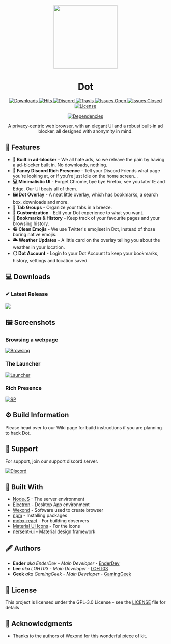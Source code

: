 <p align="center">
  <img src="https://i.postimg.cc/B6BHBnWW/image.png" style="display: block;margin-left: auto;margin-right: auto;" data-canonical-src="https://i.postimg.cc/B6BHBnWW/image.png" width="200" height="200" align="center"/>
</p>


<div align="center">

<h1 align="center">Dot</h1>

<p align="center">
    <a href="/releases">
        <img src="https://img.shields.io/github/downloads/dot-browser/desktop/total.svg" alt="Downloads">
    </a>
    <a href="/releases">
        <img src="http://hits.dwyl.io/dot-browser/desktop.svg" alt="Hits">
    </a>
    <a href="https://invite.gg/dot">
        <img src="https://discordapp.com/api/guilds/307605794680209409/widget.png?style=shield" alt="Discord">
    </a>
    <a href="/">
        <img src="https://travis-ci.org/dot-browser/desktop.svg?branch=master" alt="Travis">
    </a>
    <a href="/issues">
        <img src="https://img.shields.io/github/issues-raw/dot-browser/desktop.svg" alt="Issues Open">
    </a>
    <a href="/issues?utf8=%E2%9C%93&amp;q=is%3Aissue+is%3Aclosed">
        <img src="https://img.shields.io/github/issues-closed-raw/dot-browser/desktop.svg" alt="Issues Closed">
    </a>
    <a href="/blob/master/LICENSE">
        <img src="https://img.shields.io/github/license/dot-browser/desktop.svg" alt="License">
    </a>
    <p align="center">
      <a href="https://depfu.com/repos/dot-browser/desktop?project_id=8779">
          <img src="https://depfu.com/badges/836035fc1904bd3d40649259c0788daf/stats.svg" alt="Dependencies">
      </a>
    </p>
</p>

A privacy-centric web browser, with an elegant UI and a robust built-in ad blocker, all designed with anonymity in mind.

</div>

## 👾 Features

* **🚫 Built in ad-blocker** - We all hate ads, so we releave the pain by having a ad-blocker built in. No downloads, nothing.
* **💬 Fancy Discord Rich Presence** - Tell your Discord Friends what page you're looking at, or if you're just Idle on the home screen...
* **💻 Minimalistic UI** - Forget Chrome, bye bye Firefox, see you later IE and Edge. Our UI beats all of them.
* **🖼 Dot Overlay** - A neat little overlay, which has bookmarks, a search box, downloads and more.
* **🚩 Tab Groups** - Organize your tabs in a breeze.
* **🎨 Customization** - Edit your Dot experience to what you want.
* **🔖 Bookmarks & History** - Keep track of your favourite pages and your browsing history.
* **😀 Clean Emojis** - We use Twitter's emojiset in Dot, instead of those boring native emojis.
* **🌥 Weather Updates** - A little card on the overlay telling you about the weather in your location.
* **⚪ Dot Account** - Login to your Dot Account to keep your bookmarks, history, settings and location saved.

## 💻 Downloads

   ### ✔ Latest Release
   #### [![](https://img.shields.io/github/release/dot-browser/desktop.svg?style=flat-square)](https://github.com/dot-browser/desktop/releases/latest)

## 🖼 Screenshots

### Browsing a webpage
[![Browsing](https://i.imgur.com/kw8f5KB.png)]()

### The Launcher
[![Launcher](https://i.imgur.com/ZMVBnNm.png)]()

### Rich Presence
[![RP](https://i.imgur.com/Nsekr6W.png)]()

## ⚙ Build Information

Please head over to our Wiki page for build instructions if you are planning to hack Dot.

## 🤝 Support

For support, join our support discord server.

[![Discord](https://discordapp.com/api/guilds/525056817399726102/widget.png?style=banner2)](https://discord.gg/wAh7thM)

## 🧱 Built With

* [NodeJS](https://nodejs.org/en/) - The server environment
* [Electron](https://electronjs.org/) - Desktop App environment
* [Wexond](https://github.com/wexond/wexond) - Software used to create browser
* [npm](https://npmjs.org) - Installing packages
* [mobx-react](https://github.com/mobxjs/mobx-react) - For building observers
* [Material UI Icons](https://material.io/) - For the icons
* [nersent-ui](https://github.com/nersent/nersent-ui) - Material design framework

## 🖋 Authors

* **Ender** *aka EnderDev* - *Main Developer* - [EnderDev](https://github.com/EnderDev)
* **Lee** *aka LOHT03* - *Main Developer* - [LOHT03](https://github.com/LOHT03)
* **Geek** *aka GamingGeek* - *Main Developer* - [GamingGeek](https://github.com/GamingGeek)

## 🤵 License

This project is licensed under the GPL-3.0 License - see the [LICENSE](LICENSE) file for details

## 💝 Acknowledgments

* Thanks to the authors of Wexond for this wonderful piece of kit.
